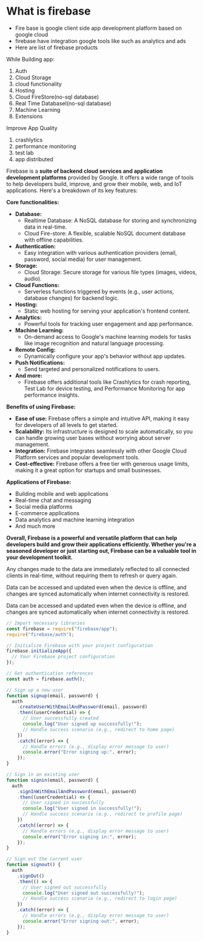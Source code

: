 # What is firebase

- Fire base is google client side app development platform based on google cloud
- firebase have integration google tools like such as analytics and ads
- Here are list of firebase products

While Building app:

1. Auth
2. Cloud Storage
3. cloud functionality
4. Hosting
5. Cloud FireStore(no-sql database)
6. Real Time DatabaseI(no-sql database)
7. Machine Learning
8. Extensions

Improve App Quality

1. crashlytics
2. performance monitoring
3. test lab
4. app distributed

Firebase is a **suite of backend cloud services and application development platforms** provided by Google. It offers a wide range of tools to help developers build, improve, and grow their mobile, web, and IoT applications. Here's a breakdown of its key features:

**Core functionalities:**

- **Database:**
  - Realtime Database: A NoSQL database for storing and synchronizing data in real-time.
  - Cloud Fire-store: A flexible, scalable NoSQL document database with offline capabilities.
- **Authentication:**
  - Easy integration with various authentication providers (email, password, social media) for user management.
- **Storage:**
  - Cloud Storage: Secure storage for various file types (images, videos, audio).
- **Cloud Functions:**
  - Serverless functions triggered by events (e.g., user actions, database changes) for backend logic.
- **Hosting:**
  - Static web hosting for serving your application's frontend content.
- **Analytics:**
  - Powerful tools for tracking user engagement and app performance.
- **Machine Learning:**
  - On-demand access to Google's machine learning models for tasks like image recognition and natural language processing.
- **Remote Config:**
  - Dynamically configure your app's behavior without app updates.
- **Push Notifications:**
  - Send targeted and personalized notifications to users.
- **And more:**
  - Firebase offers additional tools like Crashlytics for crash reporting, Test Lab for device testing, and Performance Monitoring for app performance insights.

**Benefits of using Firebase:**

- **Ease of use:** Firebase offers a simple and intuitive API, making it easy for developers of all levels to get started.
- **Scalability:** Its infrastructure is designed to scale automatically, so you can handle growing user bases without worrying about server management.
- **Integration:** Firebase integrates seamlessly with other Google Cloud Platform services and popular development tools.
- **Cost-effective:** Firebase offers a free tier with generous usage limits, making it a great option for startups and small businesses.

**Applications of Firebase:**

- Building mobile and web applications
- Real-time chat and messaging
- Social media platforms
- E-commerce applications
- Data analytics and machine learning integration
- And much more

**Overall, Firebase is a powerful and versatile platform that can help developers build and grow their applications efficiently. Whether you're a seasoned developer or just starting out, Firebase can be a valuable tool in your development toolkit.**

Any changes made to the data are immediately reflected to all connected clients in real-time, without requiring them to refresh or query again.

Data can be accessed and updated even when the device is offline, and changes are synced automatically when internet connectivity is restored.

Data can be accessed and updated even when the device is offline, and changes are synced automatically when internet connectivity is restored.

```javascript
// Import necessary libraries
const firebase = require("firebase/app");
require("firebase/auth");

// Initialize Firebase with your project configuration
firebase.initializeApp({
  // Your Firebase project configuration
});

// Get authentication references
const auth = firebase.auth();

// Sign up a new user
function signup(email, password) {
  auth
    .createUserWithEmailAndPassword(email, password)
    .then((userCredential) => {
      // User successfully created
      console.log("User signed up successfully!");
      // Handle success scenario (e.g., redirect to home page)
    })
    .catch((error) => {
      // Handle errors (e.g., display error message to user)
      console.error("Error signing up:", error);
    });
}

// Sign in an existing user
function signin(email, password) {
  auth
    .signInWithEmailAndPassword(email, password)
    .then((userCredential) => {
      // User signed in successfully
      console.log("User signed in successfully!");
      // Handle success scenario (e.g., redirect to profile page)
    })
    .catch((error) => {
      // Handle errors (e.g., display error message to user)
      console.error("Error signing in:", error);
    });
}

// Sign out the current user
function signout() {
  auth
    .signOut()
    .then(() => {
      // User signed out successfully
      console.log("User signed out successfully!");
      // Handle success scenario (e.g., redirect to login page)
    })
    .catch((error) => {
      // Handle errors (e.g., display error message to user)
      console.error("Error signing out:", error);
    });
}
```
